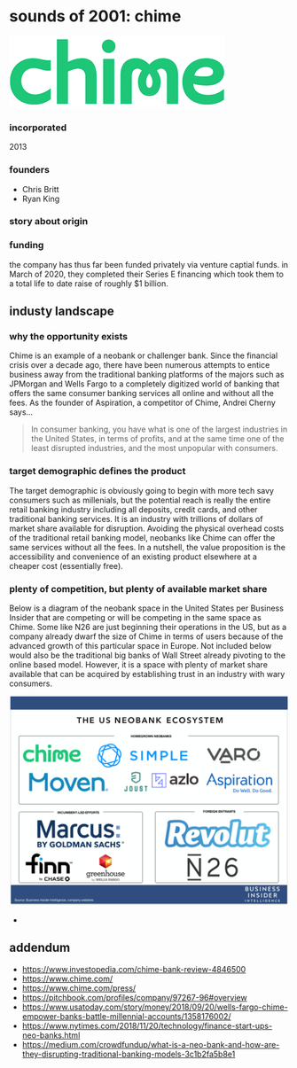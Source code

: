 # sounds of 2001: chime

![chime logo](./images/chime_image.png)

### incorporated
2013
### founders
- Chris Britt
- Ryan King
### story about origin

### funding
the company has thus far been funded privately via venture captial funds.  in March of 2020, they completed their Series E financing which took them to a total life to date raise of roughly $1 billion.

## industy landscape

### why the opportunity exists
Chime is an example of a neobank or challenger bank.  Since the financial crisis over a decade ago, there have been numerous attempts to entice business away from the traditional banking platforms of the majors such as JPMorgan and Wells Fargo to a completely digitized world of banking that offers the same consumer banking services all online and without all the fees.  As the founder of Aspiration, a competitor of Chime, Andrei Cherny says...

>In consumer banking, you have what is one of the largest industries in the United States, in terms of profits, and at the same time one of the least disrupted industries, and the most unpopular with consumers.

### target demographic defines the product
The target demographic is obviously going to begin with more tech savy consumers such as millenials, but the potential reach is really the entire retail banking industry including all deposits, credit cards, and other traditional banking services.  It is an industry with trillions of dollars of market share available for disruption.  Avoiding the physical overhead costs of the traditional retail banking model, neobanks like Chime can offer the same services without all the fees.  In a nutshell, the value proposition is the accessibility and convenience of an existing product elsewhere at a cheaper cost (essentially free).

### plenty of competition, but plenty of available market share
Below is a diagram of the neobank space in the United States per Business Insider that are competing or will be competing in the same space as Chime.  Some like N26 are just beginning their operations in the US, but as a company already dwarf the size of Chime in terms of users because of the advanced growth of this particular space in Europe.  Not included below would also be the traditional big banks of Wall Street already pivoting to the online based model.  However, it is a space with plenty of market share available that can be acquired by establishing trust in an industry with wary consumers.

![neobank landscape](./images/neobank_landscape.png)

- 























## addendum
- https://www.investopedia.com/chime-bank-review-4846500
- https://www.chime.com/
- https://www.chime.com/press/
- https://pitchbook.com/profiles/company/97267-96#overview
- https://www.usatoday.com/story/money/2018/09/20/wells-fargo-chime-empower-banks-battle-millennial-accounts/1358176002/
- https://www.nytimes.com/2018/11/20/technology/finance-start-ups-neo-banks.html
- https://medium.com/crowdfundup/what-is-a-neo-bank-and-how-are-they-disrupting-traditional-banking-models-3c1b2fa5b8e1